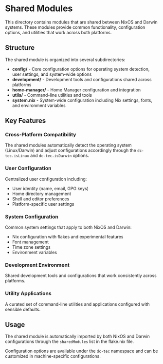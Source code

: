 # Shared Modules

This directory contains modules that are shared between NixOS and Darwin systems. These modules provide common functionality, configuration options, and utilities that work across both platforms.

## Structure

The shared module is organized into several subdirectories:

- **config/** - Core configuration options for operating system detection, user settings, and system-wide options
- **development/** - Development tools and configurations shared across platforms
- **home-manager/** - Home Manager configuration and integration
- **utils/** - Command-line utilities and tools
- **system.nix** - System-wide configuration including Nix settings, fonts, and environment variables

## Key Features

### Cross-Platform Compatibility

The shared modules automatically detect the operating system (Linux/Darwin) and adjust configurations accordingly through the `dc-tec.isLinux` and `dc-tec.isDarwin` options.

### User Configuration

Centralized user configuration including:

- User identity (name, email, GPG keys)
- Home directory management
- Shell and editor preferences
- Platform-specific user settings

### System Configuration

Common system settings that apply to both NixOS and Darwin:

- Nix configuration with flakes and experimental features
- Font management
- Time zone settings
- Environment variables

### Development Environment

Shared development tools and configurations that work consistently across platforms.

### Utility Applications

A curated set of command-line utilities and applications configured with sensible defaults.

## Usage

The shared module is automatically imported by both NixOS and Darwin configurations through the `sharedModules` list in the flake.nix file.

Configuration options are available under the `dc-tec` namespace and can be customized in machine-specific configurations.
